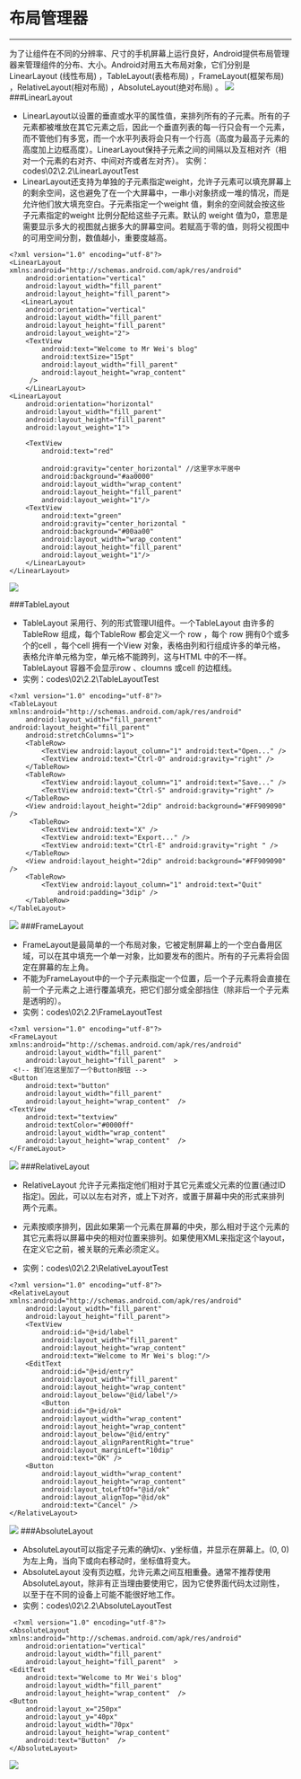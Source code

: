 # 布局管理器

---
为了让组件在不同的分辨率、尺寸的手机屏幕上运行良好，Android提供布局管理器来管理组件的分布、大小。Android对用五大布局对象，它们分别是LinearLayout (线性布局) ，TableLayout(表格布局) ，FrameLayout(框架布局) ，RelativeLayout(相对布局) ，AbsoluteLayout(绝对布局) 。
![](12.png)
###LinearLayout
* LinearLayout以设置的垂直或水平的属性值，来排列所有的子元素。所有的子元素都被堆放在其它元素之后，因此一个垂直列表的每一行只会有一个元素，而不管他们有多宽，而一个水平列表将会只有一个行高（高度为最高子元素的高度加上边框高度）。LinearLayout保持子元素之间的间隔以及互相对齐（相对一个元素的右对齐、中间对齐或者左对齐）。 实例：codes\02\2.2\LinearLayoutTest
* LinearLayout还支持为单独的子元素指定weight，允许子元素可以填充屏幕上的剩余空间，这也避免了在一个大屏幕中，一串小对象挤成一堆的情况，而是允许他们放大填充空白。子元素指定一个weight 值，剩余的空间就会按这些子元素指定的weight 比例分配给这些子元素。默认的 weight 值为0，意思是需要显示多大的视图就占据多大的屏幕空间。若赋高于零的值，则将父视图中的可用空间分割，数值越小，重要度越高。 

```
<?xml version="1.0" encoding="utf-8"?>  
<LinearLayout xmlns:android="http://schemas.android.com/apk/res/android"  
    android:orientation="vertical"  
    android:layout_width="fill_parent"  
    android:layout_height="fill_parent">  
   <LinearLayout  
    android:orientation="vertical"  
    android:layout_width="fill_parent"  
    android:layout_height="fill_parent"  
    android:layout_weight="2">  
    <TextView  
        android:text="Welcome to Mr Wei's blog"  
        android:textSize="15pt"  
        android:layout_width="fill_parent"  
        android:layout_height="wrap_content"  
     />  
    </LinearLayout>  
<LinearLayout  
    android:orientation="horizontal"  
    android:layout_width="fill_parent"  
    android:layout_height="fill_parent"  
    android:layout_weight="1">  
     
    <TextView  
        android:text="red"  
  
        android:gravity="center_horizontal" //这里字水平居中  
        android:background="#aa0000"  
        android:layout_width="wrap_content"  
        android:layout_height="fill_parent"  
        android:layout_weight="1"/>  
    <TextView  
        android:text="green"  
        android:gravity="center_horizontal "  
        android:background="#00aa00"  
        android:layout_width="wrap_content"  
        android:layout_height="fill_parent"  
        android:layout_weight="1"/>     
    </LinearLayout>  
</LinearLayout> 
```
![](13.png)

###TableLayout
* TableLayout 采用行、列的形式管理UI组件。一个TableLayout 由许多的TableRow 组成，每个TableRow 都会定义一个 row ，每个 row 拥有0个或多个的cell ，每个cell 拥有一个View 对象，表格由列和行组成许多的单元格，表格允许单元格为空，单元格不能跨列，这与HTML 中的不一样。 TableLayout 容器不会显示row 、cloumns 或cell 的边框线。
* 实例：codes\02\2.2\TableLayoutTest

```
<?xml version="1.0" encoding="utf-8"?>  
<TableLayout xmlns:android="http://schemas.android.com/apk/res/android"  
    android:layout_width="fill_parent" android:layout_height="fill_parent"  
    android:stretchColumns="1">  
    <TableRow>  
        <TextView android:layout_column="1" android:text="Open..." />  
        <TextView android:text="Ctrl-O" android:gravity="right" />  
    </TableRow>  
    <TableRow>  
        <TextView android:layout_column="1" android:text="Save..." />  
        <TextView android:text="Ctrl-S" android:gravity="right" />  
    </TableRow>  
    <View android:layout_height="2dip" android:background="#FF909090" /> 
     <TableRow>  
        <TextView android:text="X" />  
        <TextView android:text="Export..." />  
        <TextView android:text="Ctrl-E" android:gravity="right " />  
    </TableRow>  
    <View android:layout_height="2dip" android:background="#FF909090" />  
    <TableRow>  
        <TextView android:layout_column="1" android:text="Quit"  
            android:padding="3dip" />  
    </TableRow>  
</TableLayout>

```
![](14.png)
###FrameLayout

* FrameLayout是最简单的一个布局对象，它被定制屏幕上的一个空白备用区域，可以在其中填充一个单一对象，比如要发布的图片。所有的子元素将会固定在屏幕的左上角。
* 不能为FrameLayout中的一个子元素指定一个位置，后一个子元素将会直接在前一个子元素之上进行覆盖填充，把它们部分或全部挡住（除非后一个子元素是透明的）。 
* 实例：codes\02\2.2\FrameLayoutTest

```
<?xml version="1.0" encoding="utf-8"?>  
<FrameLayout xmlns:android="http://schemas.android.com/apk/res/android"  
    android:layout_width="fill_parent"  
    android:layout_height="fill_parent"  >  
 <!-- 我们在这里加了一个Button按钮 -->  
<Button  
    android:text="button"  
    android:layout_width="fill_parent"  
    android:layout_height="wrap_content"  />  
<TextView  
    android:text="textview"  
    android:textColor="#0000ff"  
    android:layout_width="wrap_content"  
    android:layout_height="wrap_content"  />  
</FrameLayout>   

```
![](15.png)
###RelativeLayout
* RelativeLayout 允许子元素指定他们相对于其它元素或父元素的位置(通过ID 指定)。因此，可以以左右对齐，或上下对齐，或置于屏幕中央的形式来排列两个元素。

* 元素按顺序排列，因此如果第一个元素在屏幕的中央，那么相对于这个元素的其它元素将以屏幕中央的相对位置来排列。如果使用XML来指定这个layout，在定义它之前，被关联的元素必须定义。
* 实例：codes\02\2.2\RelativeLayoutTest

```
<?xml version="1.0" encoding="utf-8"?>  
<RelativeLayout xmlns:android="http://schemas.android.com/apk/res/android"  
    android:layout_width="fill_parent"  
    android:layout_height="fill_parent">  
    <TextView  
        android:id="@+id/label"  
        android:layout_width="fill_parent"  
        android:layout_height="wrap_content"  
        android:text="Welcome to Mr Wei's blog:"/>  
    <EditText  
        android:id="@+id/entry"  
        android:layout_width="fill_parent"  
        android:layout_height="wrap_content"  
        android:layout_below="@id/label"/>  
        <Button  
        android:id="@+id/ok"  
        android:layout_width="wrap_content"  
        android:layout_height="wrap_content"  
        android:layout_below="@id/entry"  
        android:layout_alignParentRight="true"  
        android:layout_marginLeft="10dip"  
        android:text="OK" />  
    <Button  
        android:layout_width="wrap_content"  
        android:layout_height="wrap_content"  
        android:layout_toLeftOf="@id/ok"  
        android:layout_alignTop="@id/ok"  
        android:text="Cancel" />  
</RelativeLayout>   

```
![](16.png)
###AbsoluteLayout
* AbsoluteLayout可以指定子元素的确切x、y坐标值，并显示在屏幕上。(0, 0)为左上角，当向下或向右移动时，坐标值将变大。
* AbsoluteLayout 没有页边框，允许元素之间互相重叠。通常不推荐使用 AbsoluteLayout，除非有正当理由要使用它，因为它使界面代码太过刚性，以至于在不同的设备上可能不能很好地工作。
* 实例：codes\02\2.2\AbsoluteLayoutTest

```
 <?xml version="1.0" encoding="utf-8"?>  
<AbsoluteLayout xmlns:android="http://schemas.android.com/apk/res/android"  
    android:orientation="vertical"  
    android:layout_width="fill_parent"  
    android:layout_height="fill_parent"  >  
<EditText  
    android:text="Welcome to Mr Wei's blog"  
    android:layout_width="fill_parent"  
    android:layout_height="wrap_content"  />  
<Button  
    android:layout_x="250px"   
    android:layout_y="40px"   
    android:layout_width="70px"   
    android:layout_height="wrap_content"  
    android:text="Button"  />  
</AbsoluteLayout>  

```
![](17.png)








